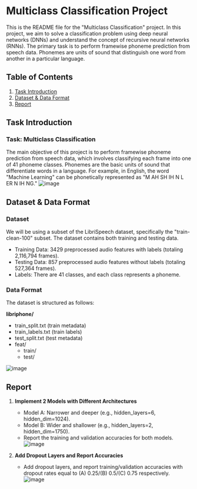 # Multiclass Classification Project

This is the README file for the "Multiclass Classification" project. In this project, we aim to solve a classification problem using deep neural networks (DNNs) and understand the concept of recursive neural networks (RNNs). The primary task is to perform framewise phoneme prediction from speech data. Phonemes are units of sound that distinguish one word from another in a particular language.

## Table of Contents

1. [Task Introduction](#task-introduction)
2. [Dataset & Data Format](#dataset--data-format)
3. [Report](#report)

## Task Introduction

### Task: Multiclass Classification
The main objective of this project is to perform framewise phoneme prediction from speech data, which involves classifying each frame into one of 41 phoneme classes. Phonemes are the basic units of sound that differentiate words in a language. For example, in English, the word "Machine Learning" can be phonetically represented as "M AH SH IH N L ER N IH NG."
![image](https://github.com/Bonbodii/Framewise-Phoneme-Prediction/assets/116272268/8cbeed3c-d213-4deb-adce-ca3dfd1d1fd1)

## Dataset & Data Format

### Dataset
We will be using a subset of the LibriSpeech dataset, specifically the "train-clean-100" subset. The dataset contains both training and testing data.

- Training Data: 3429 preprocessed audio features with labels (totaling 2,116,794 frames).
- Testing Data: 857 preprocessed audio features without labels (totaling 527,364 frames).
- Labels: There are 41 classes, and each class represents a phoneme.

### Data Format
The dataset is structured as follows:

**libriphone/**
- train_split.txt (train metadata)
- train_labels.txt (train labels)
- test_split.txt (test metadata)
- feat/
  - train/
  - test/
    
![image](https://github.com/Bonbodii/Framewise-Phoneme-Prediction/assets/116272268/73d4da0f-cc79-4549-834a-d9baccc89a15)

## Report

1. **Implement 2 Models with Different Architectures**
   - Model A: Narrower and deeper (e.g., hidden_layers=6, hidden_dim=1024).
   - Model B: Wider and shallower (e.g., hidden_layers=2, hidden_dim=1750).
   - Report the training and validation accuracies for both models.
![image](https://github.com/Bonbodii/Framewise-Phoneme-Prediction/assets/116272268/f683b040-08ba-4c20-91f6-f3e4b84e8dc9)

2. **Add Dropout Layers and Report Accuracies**
   - Add dropout layers, and report training/validation accuracies with
dropout rates equal to (A) 0.25/(B) 0.5/(C) 0.75 respectively.
![image](https://github.com/Bonbodii/Framewise-Phoneme-Prediction/assets/116272268/58f354f9-789a-4fa8-8dc8-25aba7028710)


